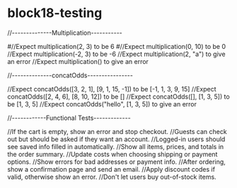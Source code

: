 # block18-testing

//--------------Multiplication-----------

#//Expect multiplication(2, 3) to be 6
#//Expect multiplication(0, 10) to be 0
//Expect multiplication(-2, 3) to be -6
//Expect multiplication(2, "a") to give an error
//Expect multiplication() to give an error

//--------------concatOdds----------------

//Expect concatOdds([3, 2, 1], [9, 1, 15, -1]) to be [-1, 1, 3, 9, 15]
//Expect concatOdds([2, 4, 6], [8, 10, 12]) to be []
//Expect concatOdds([], [1, 3, 5]) to be [1, 3, 5]
//Expect concatOdds("hello", [1, 3, 5]) to give an error

//------------Functional Tests-------------

//If the cart is empty, show an error and stop checkout.
//Guests can check out but should be asked if they want an account.
//Logged-in users should see saved info filled in automatically.
//Show all items, prices, and totals in the order summary.
//Update costs when choosing shipping or payment options.
//Show errors for bad addresses or payment info.
//After ordering, show a confirmation page and send an email.
//Apply discount codes if valid, otherwise show an error.
//Don't let users buy out-of-stock items.
